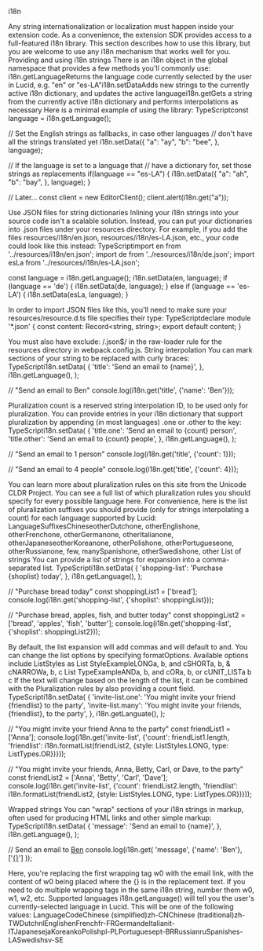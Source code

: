  i18n













Any string internationalization or localization must happen inside your extension code. As a convenience, the extension SDK provides access to a full-featured i18n library. This section describes how to use this library, but you are welcome to use any i18n mechanism that works well for you.
Providing and using i18n strings
There is an i18n object in the global namespace that provides a few methods you'll commonly use:
i18n.getLanguageReturns the language code currently selected by the user in Lucid, e.g. "en" or "es-LA"i18n.setDataAdds new strings to the currently active i18n dictionary, and updates the active languagei18n.getGets a string from the currently active i18n dictionary and performs interpolations as necessary
Here is a minimal example of using the library:
TypeScriptconst language = i18n.getLanguage();

// Set the English strings as fallbacks, in case other languages
// don't have all the strings translated yet
i18n.setData({
    "a": "ay",
    "b": "bee",
}, language);

// If the language is set to a language that
// have a dictionary for, set those strings as replacements
if(language == "es-LA") {
    i18n.setData({
        "a": "ah",
        "b": "bay",
    }, language);
}

// Later...
const client = new EditorClient();
client.alert(i18n.get("a"));

Use JSON files for string dictionaries
Inlining your i18n strings into your source code isn't a scalable solution. Instead, you can put your dictionaries into .json files under your resources directory. For example, if you add the files resources/i18n/en.json, resources/i18n/es-LA.json, etc., your code could look like this instead:
TypeScriptimport en from '../resources/i18n/en.json';
import de from '../resources/i18n/de.json';
import esLa from '../resources/i18n/es-LA.json';

const language = i18n.getLanguage();
i18n.setData(en, language);
if (language == 'de') {
    i18n.setData(de, language);
} else if (language == 'es-LA') {
    i18n.setData(esLa, language);
}

In order to import JSON files like this, you'll need to make sure your resources/resource.d.ts file specifies their type:
TypeScriptdeclare module '*.json' {
    const content: Record<string, string>;
    export default content;
}

You must also have exclude: /\.json$/ in the raw-loader rule for the resources directory in webpack.config.js.
String interpolation
You can mark sections of your string to be replaced with curly braces:
TypeScripti18n.setData(
    {
        'title': 'Send an email to {name}',
    },
    i18n.getLanguage(),
);

// "Send an email to Ben"
console.log(i18n.get('title', {'name': 'Ben'}));

Pluralization
count is a reserved string interpolation ID, to be used only for pluralization.
You can provide entries in your i18n dictionary that support pluralization by appending (in most languages) .one or .other to the key:
TypeScripti18n.setData(
    {
        'title.one': 'Send an email to {count} person',
        'title.other': 'Send an email to {count} people',
    },
    i18n.getLanguage(),
);

// "Send an email to 1 person"
console.log(i18n.get('title', {'count': 1}));

// "Send an email to 4 people"
console.log(i18n.get('title', {'count': 4}));

You can learn more about pluralization rules on this site from the Unicode CLDR Project. You can see a full list of which pluralization rules you should specify for every possible language here.
For convenience, here is the list of pluralization suffixes you should provide (only for strings interpolating a count) for each language supported by Lucid:
LanguageSuffixesChineseotherDutchone, otherEnglishone, otherFrenchone, otherGermanone, otherItalianone, otherJapaneseotherKoreanone, otherPolishone, otherPortugueseone, otherRussianone, few, manySpanishone, otherSwedishone, other
List of strings
You can provide a list of strings for expansion into a comma-separated list.
TypeScripti18n.setData(
    {
        'shopping-list': 'Purchase {shoplist} today',
    },
    i18n.getLanguage(),
);

// "Purchase bread today"
const shoppingList1 = ['bread'];
console.log(i18n.get('shopping-list', {'shoplist': shoppingList}));

// "Purchase bread, apples, fish, and butter today"
const shoppingList2 = ['bread', 'apples', 'fish', 'butter'];
console.log(i18n.get('shopping-list', {'shoplist': shoppingList2}));

By default, the list expansion will add commas and will default to and. You can change the list options by specifying formatOptions. Available options include ListStyles as
List StyleExampleLONGa, b, and cSHORTa, b, & cNARROWa, b, c
List TypeExampleANDa, b, and cORa, b, or cUNIT_LISTa b c
If the text will change based on the length of the list, it can be combined with the Pluralization rules by also providing a count field.
TypeScripti18n.setData(
    {
        'invite-list.one': 'You might invite your friend {friendlist} to the party',
        'invite-list.many': 'You might invite your friends, {friendlist}, to the party',
    },
    i18n.getLanguate(),
);

// "You might invite your friend Anna to the party"
const friendList1 = ['Anna'];
console.log(i18n.get('invite-list', {'count': friendList1.length, 'friendlist': i18n.formatList(friendList2, {style: ListStyles.LONG, type: ListTypes.OR})}));

// "You might invite your friends, Anna, Betty, Carl, or Dave, to the party"
const friendList2 = ['Anna', 'Betty', 'Carl', 'Dave'];
console.log(i18n.get('invite-list', {'count': friendList2.length, 'friendlist': i18n.formatList(friendList2, {style: ListStyles.LONG, type: ListTypes.OR})}));

Wrapped strings
You can "wrap" sections of your i18n strings in markup, often used for producing HTML links and other simple markup:
TypeScripti18n.setData(
    {
        'message': 'Send an email to <w0>{name}</w0>',
    },
    i18n.getLanguage(),
);

// Send an email to <a href="mailto:ben@example.com">Ben</a>
console.log(i18n.get(
    'message',
    {'name': 'Ben'},
    ['<a href="mailto:ben@example.com">{}</a>']
));

Here, you're replacing the first wrapping tag w0 with the email link, with the content of w0 being placed where the {} is in the replacement text. If you need to do multiple wrapping tags in the same i18n string, number them w0, w1, w2, etc.
Supported languages
i18n.getLanguage() will tell you the user's currently-selected language in Lucid. This will be one of the following values:
LanguageCodeChinese (simplified)zh-CNChinese (traditional)zh-TWDutchnlEnglishenFrenchfr-FRGermandeItalianit-ITJapanesejaKoreankoPolishpl-PLPortuguesept-BRRussianruSpanishes-LASwedishsv-SE